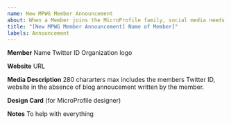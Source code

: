 ```yaml
---
name: New MPWG Member Announcement 
about: When a Member joins the MicroProfile family, social media needs to hightlight it.
title: "[New MPWG Member Announcement] Name of Member]"
labels: Announcement
---
```


**Member**
Name
Twitter ID 
Organization logo

**Website**
URL

**Media Description**
280 chararters max
includes the members Twitter ID, website in the absence of blog annoucement written by the member. 

**Design Card** (for MicroProfile designer)

**Notes**
To help with everything

